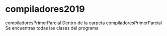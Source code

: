 # compiladores2019
compiladoresPrimerParcial
Dentro de la carpeta compiladoresPrimerParcial Se encuentras todas las clases del programa
